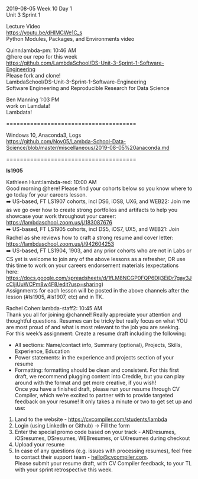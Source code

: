 
2019-08-05 Week 10 Day 1    
Unit 3 Sprint 1 

Lecture Video  
https://youtu.be/dHlMCWe1C_s   
Python Modules, Packages, and Environments video  

Quinn:lambda-pm: 10:46 AM  
@here our repo for this week   
https://github.com/LambdaSchool/DS-Unit-3-Sprint-1-Software-Engineering  
Please fork and clone!  
LambdaSchool/DS-Unit-3-Sprint-1-Software-Engineering  
Software Engineering and Reproducible Research for Data Science  

Ben Manning 1:03 PM  
work on Lamdata!  
Lambdata!  

======================================

Windows 10, Anaconda3, Logs  
https://github.com/Nov05/Lambda-School-Data-Science/blob/master/miscellaneous/2019-08-05%20anaconda.md

======================================

**ls1905**

Kathleen Hunt:lambda-red: 10:00 AM    
Good morning @here! Please find your cohorts below so you know where to go today for your careers lesson.    
:arrow_right: US-based, FT LS1907 cohorts, incl DS6, iOS8, UX6, and WEB22: Join me as we go over how to create strong portfolios and artifacts to help you showcase your work throughout your career: https://lambdaschool.zoom.us/j/183087676  
:arrow_right: US-based, FT LS1905 cohorts, incl DS5, iOS7, UX5, and WEB21: Join Rachel as she reviews how to craft a strong resume and cover letter: https://lambdaschool.zoom.us/j/942604253  
:arrow_right: US-based, FT LS1904, 1903, and any prior cohorts who are not in Labs or CS yet is welcome to join any of the above lessons as a refresher, OR use this time to work on your careers endorsement materials (expectations here:    https://docs.google.com/spreadsheets/d/1fLM8NCGP0FQP6DIj3EiDr7gay3JcCljiUuWCPm8w4F8/edit?usp=sharing)  
Assignments for each lesson will be posted in the above channels after the lesson (#ls1905, #ls1907, etc) and in TK.    

Rachel Cohen:lambda-staff2: 10:45 AM  
Thank you all for joining @channel! Really appreciate your attention and thoughtful questions. Resumes can be tricky but really focus on what YOU are most proud of and what is most relevant to the job you are seeking.  
For this week’s assignment: Create a resume draft including the following: 
- All sections: Name/contact info, Summary (optional), Projects, Skills, Experience, Education  
- Power statements: in the experience and projects section of your resume  
- Formatting: formatting should be clean and consistent. For this first draft, we recommend plugging content into Creddle, but you can play around with the format and get more creative, if you wish!  
Once you have a finished draft, please run your resume through CV Compiler, which we’re excited to partner with to provide targeted feedback on your resume! It only takes a minute or two to get set up and use:  
1. Land to the website - https://cvcompiler.com/students/lambda  
2. Login (using LinkedIn or Github) -> Fill the form  
3. Enter the special promo code based on your track - ANDresumes, iOSresumes, DSresumes, WEBresumes, or UXresumes during checkout  
4. Upload your resume  
5. In case of any questions (e.g. issues with processing resumes), feel free to contact their support team - hello@cvcompiler.com.  
Please submit your resume draft, with CV Compiler feedback, to your TL with your sprint retrospective this week.  

